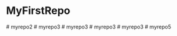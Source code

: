 # MyFirstRepo
#   m y r e p o 2  
 #   m y r e p o 3  
 #   m y r e p o 3  
 # myrepo3
#   m y r e p o 3  
 # myrepo5
